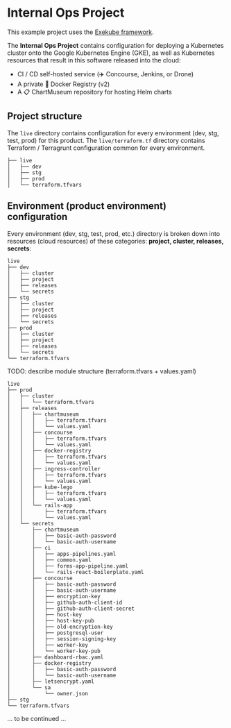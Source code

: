# Internal Ops Project

This example project uses the [Exekube framework](https://github.com/exekube/exekube).

The **Internal Ops Project** contains configuration for deploying a Kubernetes cluster onto the Google Kubernetes Engine (GKE), as well as Kubernetes resources that result in this software released into the cloud:

- CI / CD self-hosted service (✈️ Concourse, Jenkins, or Drone)
- A private 🐳 Docker Registry (v2)
- A 📋 ChartMuseum repository for hosting Helm charts

## Project structure

The `live` directory contains configuration for every environment (dev, stg, test, prod) for this product. The `live/terraform.tf` directory contains Terraform / Terragrunt configuration common for every environment.

```
├── live
│   ├── dev
│   ├── stg
│   ├── prod
│   └── terraform.tfvars
```

## Environment (product environment) configuration

Every environment (dev, stg, test, prod, etc.) directory is broken down into resources (cloud resources) of these categories: **project, cluster, releases, secrets**:

```
live
├── dev
│   ├── cluster
│   ├── project
│   ├── releases
│   └── secrets
├── stg
│   ├── cluster
│   ├── project
│   ├── releases
│   └── secrets
├── prod
│   ├── cluster
│   ├── project
│   ├── releases
│   └── secrets
└── terraform.tfvars
```

TODO: describe module structure (terraform.tfvars + values.yaml)

```
live
├── prod
│   ├── cluster
│   │   └── terraform.tfvars
│   ├── releases
│   │   ├── chartmuseum
│   │   │   ├── terraform.tfvars
│   │   │   └── values.yaml
│   │   ├── concourse
│   │   │   ├── terraform.tfvars
│   │   │   └── values.yaml
│   │   ├── docker-registry
│   │   │   ├── terraform.tfvars
│   │   │   └── values.yaml
│   │   ├── ingress-controller
│   │   │   ├── terraform.tfvars
│   │   │   └── values.yaml
│   │   ├── kube-lego
│   │   │   ├── terraform.tfvars
│   │   │   └── values.yaml
│   │   └── rails-app
│   │       ├── terraform.tfvars
│   │       └── values.yaml
│   └── secrets
│       ├── chartmuseum
│       │   ├── basic-auth-password
│       │   └── basic-auth-username
│       ├── ci
│       │   ├── apps-pipelines.yaml
│       │   ├── common.yaml
│       │   ├── forms-app-pipeline.yaml
│       │   └── rails-react-boilerplate.yaml
│       ├── concourse
│       │   ├── basic-auth-password
│       │   ├── basic-auth-username
│       │   ├── encryption-key
│       │   ├── github-auth-client-id
│       │   ├── github-auth-client-secret
│       │   ├── host-key
│       │   ├── host-key-pub
│       │   ├── old-encryption-key
│       │   ├── postgresql-user
│       │   ├── session-signing-key
│       │   ├── worker-key
│       │   └── worker-key-pub
│       ├── dashboard-rbac.yaml
│       ├── docker-registry
│       │   ├── basic-auth-password
│       │   └── basic-auth-username
│       ├── letsencrypt.yaml
│       └── sa
│           └── owner.json
├── stg
└── terraform.tfvars
```
... to be continued ...
